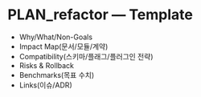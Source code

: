 # PLAN_refactor — Template
- Why/What/Non-Goals
- Impact Map(문서/모듈/계약)
- Compatibility(스키마/플래그/플러그인 전략)
- Risks & Rollback
- Benchmarks(목표 수치)
- Links(이슈/ADR)